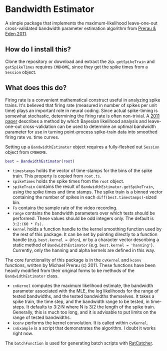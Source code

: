 # Bandwidth Estimator
A simple package that implements the maximum-likelihood leave-one-out cross-validated bandwidth parameter estimation algorithm from [Prerau & Eden 2011](https://www.ncbi.nlm.nih.gov/pubmed/21732865).

## How do I install this?
Clone the repository or download and extract the zip. `getSpikeTrain` and `getSpikeTimes` requires `CMBHOME`, since they get the spike times from a `Session` object.

## What does this do?
Firing rate is a convenient mathematical construct useful in analyzing spike trains. It's believed that firing rate (measured in number of spikes per unit time) plays an important role in neural coding. Since actual spike-timing is somewhat stochastic, determining the firing rate is often non-trivial. A [2011 paper](https://www.ncbi.nlm.nih.gov/pubmed/21732865) describes a method by which Bayesian likelihood analysis and leave-one-out cross-validation can be used to determine an optimal bandwidth parameter for use in turning point-process spike-train data into smoothed firing rate vs. time curves.

Setting up a `BandwidthEstimator` object requires a fully-fleshed out `Session` object from `CMBHOME`.

```matlab
best = BandwidthEstimator(root)
```

* `timestamps` holds the vector of time-stamps for the bins of the spike train. This property is copied from `root.ts`.
* `spikeTimes` holds the spike times from the `root` object.
* `spikeTrain` contains the result of `BandwidthEstimator.getSpikeTrain`, using the spike times and time stamps. The spike train is a binned vector containing the number of spikes in each `diff(best.timestamps)`-sized bin.
* `Fs` contains the sample rate of the video recording.
* `range` contains the bandwidth parameters over which tests should be performed. These values should be odd integers only. The default is `3:2:(60 * Fs)`.
* `kernel` holds a function handle to the kernel smoothing function used by the rest of this package. It can be set by pointing directly to a function handle (e.g. `best.kernel = @fcn`), or by a character vector describing a static method of `BandwidthEstimator` (e.g. `best.kernel = 'hanning'`). Currently, only the hanning and alpha kernels are defined in this way.

The core functionality of this package is in the `cvKernel` and `kconv` functions, written by Michael Prerau (c) 2011. These functions have been heavily modified from their original forms to be methods of the `BandwidthEstimator` class.

* `cvKernel` computes the maximum likelihood estimate, the bandwidth parameter associated with the MLE, the log likelihoods for the range of tested bandwidths, and the tested bandwidths themselves. It takes a spike train, the time step, and the bandwidth range to be tested, in time-steps. It defaults to 3:2:N where N is 3/2 the length of the spike train. Generally, this is much too long, and it is advisable to put limits on the range of tested bandwidths.
* `kconv` performs the kernel convolution. It is called within `cvKernel`.
* `cvExample` is a script that demonstrates the algorithm. I doubt it works right now.

The `batchFunction` is used for generating batch scripts with [RatCatcher](https://github.com/hasselmonians/RatCatcher).
